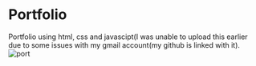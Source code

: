 # Portfolio
Portfolio using html, css and javascipt(I was unable to upload this earlier due to some issues with my gmail account(my github is linked with it).
![port](https://user-images.githubusercontent.com/95535448/171103195-fe23b2b9-0436-4a68-9a60-2d7c3fee54d5.png)
